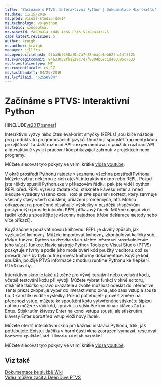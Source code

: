 ```yaml
---
title: 'Začínáme s PTVS: Interaktivní Python | Dokumentace Microsoftu'
ms.date: 11/15/2016
ms.prod: visual-studio-dev14
ms.technology: vs-python
ms.topic: conceptual
ms.assetid: fa594314-bdd0-4da5-874a-57b03414b675
caps.latest.revision: 5
author: kraigb
ms.author: kraigb
manager: jillfra
ms.openlocfilehash: 4fba8bf658a50a7a7e28abace1eb622ab14f5f26
ms.sourcegitcommit: 94b3a052fb1229c7e7f8804b09c1d403385c7630
ms.translationtype: MT
ms.contentlocale: cs-CZ
ms.lasthandoff: 04/23/2019
ms.locfileid: "62550984"
---
```

# <a name="getting-started-with-ptvs-interactive-python"></a>Začínáme s PTVS: Interaktivní Python
[!INCLUDE[vs2017banner](../includes/vs2017banner.md)]

Interaktivní výzvy nebo čtení eval-print smyčky (REPLs) jsou klíče nástroje pro produktivitu programovacích jazyků.  Umožňují spouštět fragmenty kódu pro zjišťování a další rozhraní API a experimentovat s použitím rozhraní API a interaktivně vyvíjet pracovní kód přikazující zahrnutí v projektech nebo programy.  
  
 Můžete sledovat tyto pokyny ve velmi krátké [videa youtube](https://www.youtube.com/watch?v=yc2CROtTsC0&index=5&list=PLReL099Y5nRdLgGAdrb_YeTdEnd23s6Ff).  
  
 V okně prostředí Pythonu najdete v seznamu všechna prostředí Pythonu.  Můžete vybrat některou z nich otevřít interaktivní okno nebo REPL.  Pokud jste někdy spustili Python.exe v příkazovém řádku, pak jste viděli python REPL před.  REPL výzvu a zadáte kód, stiskněte klávesu enter a ihned sledujte výsledky vašeho kódu.  Toto je živé spuštění kontext, který zahrnuje všechny stavy všech spuštění, přiřazení proměnných, atd.  Mohou odkazovat na proměnné obsahující výsledky v pozdější příspěvkům poskytnutým prostřednictvím REPL příkazový řádek.  Můžete napsat více řádků kódu a spouštějte je všechny najednou (třeba deklarace metody nebo více příkazů).  
  
 Když začnete používat novou knihovnu, REPL je skvělý způsob, jak vyzkoušet knihovny.  Můžete importovat knihovny, zkontrolovat balíčky sub, třídy a funkce.  Python se dozvíte vše z těchto informací prostřednictvím jeho `help()` funkce.  Navíc nástroje Python Tools pro Visual Studio (PTVS) poskytuje návrhy a podle jeho modelování kód použitý v editoru, což se provádí, aniž by bylo nutné provést knihovny dokumentace.  Když je kód spuštěn, použije PTVS informace z modulu runtime Pythonu ke zlepšení PTVS návrhy.  
  
 Interaktivní okno je také užitečné pro vývoj iterativní nebo evoluční kódu, včetně testování kódu při vývoji.  Můžete vybrat funkci v okně editoru, stiskněte tlačítko vpravo ukazatele a zvolte možnost odeslat do Interactive.  Tento příkaz zkopíruje výběr do interaktivního okna jako další vstup a spustí ho.  Okamžitě uvidíte výsledky.  Pokud potřebujete provést změny na předchozí vstup, můžete ke spouštění kódu vytvořeného stiskněte šipkou nahoru můžete vrátit kód, upravit ji a stiskněte kombinaci kláves Ctrl + Enter.  Stisknutím klávesy Enter na konci vstupu spustí, ale stisknutím klávesy Enter uprostřed vstup vloží nový řádek.  
  
 Můžete otevřít interaktivní okno pro každou instalaci Pythonu, tolik, jak potřebujete.  Existují tlačítka v horní části okna zobrazení vymazat, resetovat kontextu spuštění, atd.  Historie se nijak nezmění.  
  
 Můžete sledovat tyto pokyny ve velmi krátké [videa youtube](https://www.youtube.com/watch?v=yc2CROtTsC0&index=5&list=PLReL099Y5nRdLgGAdrb_YeTdEnd23s6Ff).  
  
## <a name="see-also"></a>Viz také  
 [Dokumentace ke službě Wiki](https://github.com/Microsoft/PTVS/wiki/Interactive-REPL)   
 [Videa můžete začít a Deep Dive PTVS](https://www.youtube.com/playlist?list=PLReL099Y5nRdLgGAdrb_YeTdEnd23s6Ff)
